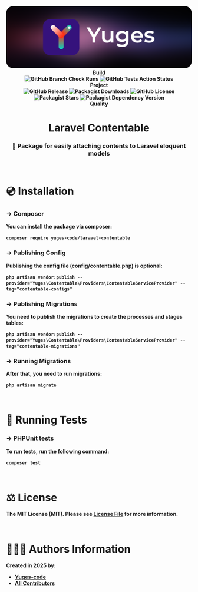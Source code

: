 <div align="center">
    <img src="https://raw.githubusercontent.com/yuges-code/laravel-contentable/master/assets/logo.png">
</div>

<div align="center">
    <b>Build<b>
    <div>
        <img
            alt="GitHub Branch Check Runs"
            src="https://img.shields.io/github/check-runs/yuges-code/laravel-contentable/main"
        >
        <img
            alt="GitHub Tests Action Status"
            src="https://img.shields.io/github/actions/workflow/status/yuges-code/laravel-contentable/testing.yml?branch=main&label=tests&style=flat-square"
        >
    </div>
</div>

<div align="center">
    <b>Project</b>
    <div>
        <img alt="GitHub Release" src="https://img.shields.io/github/v/release/yuges-code/laravel-contentable">
        <img alt="Packagist Downloads" src="https://img.shields.io/packagist/dt/yuges-code/laravel-contentable">
        <img alt="GitHub License" src="https://img.shields.io/github/license/yuges-code/laravel-contentable">
        <img alt="Packagist Stars" src="https://img.shields.io/packagist/stars/yuges-code/laravel-contentable">
        <img
            alt="Packagist Dependency Version"
            src="https://img.shields.io/packagist/dependency-v/yuges-code/laravel-contentable/php"
        >
    </div>
</div>

<div align="center">
    <b>Quality</b>
</div>

<div align="center">
    <h1>Laravel Contentable</h1>
</div>

<div align="center">
    <h3>📝 Package for easily attaching contents to Laravel eloquent models</h3>
</div>

<br>

# 💿 Installation

### → Composer

You can install the package via composer:

```
composer require yuges-code/laravel-contentable
```

### → Publishing Config

Publishing the config file (config/contentable.php) is optional:

```
php artisan vendor:publish --provider="Yuges\Contentable\Providers\ContentableServiceProvider" --tag="contentable-configs"
```

### → Publishing Migrations

You need to publish the migrations to create the processes and stages tables:

```
php artisan vendor:publish --provider="Yuges\Contentable\Providers\ContentableServiceProvider" --tag="contentable-migrations"
```

### → Running Migrations

After that, you need to run migrations:

```
php artisan migrate
```

<br>

# 🧪 Running Tests

### → PHPUnit tests

To run tests, run the following command:

```
composer test
```

<br>

# ⚖️ License

The MIT License (MIT). Please see [License File](LICENSE) for more information.

<br>

# 🙆🏼‍♂️ Authors Information

Created in 2025 by:

- [Yuges-code](https://github.com/yuges-code)
- [All Contributors](../../contributors)
